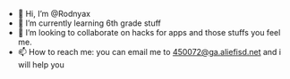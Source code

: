 - 👋 Hi, I’m @Rodnyax
- 🌱 I’m currently learning 6th grade stuff
- 💞️ I’m looking to collaborate on hacks for apps and those stuffs you feel me.
- 📫 How to reach me: you can email me to 450072@ga.aliefisd.net and i will help you

<!---
Rodnyax/Rodnyax is a ✨ special ✨ repository because its `README.md` (this file) appears on your GitHub profile.
You can click the Preview link to take a look at your changes.
--->
